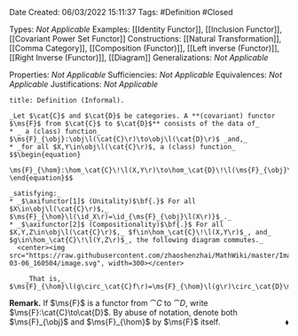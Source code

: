 <br />
<br />

Date Created: 06/03/2022 15:11:37
Tags: #Definition #Closed 

Types: _Not Applicable_
Examples: [[Identity Functor]], [[Inclusion Functor]], [[Covariant Power Set Functor]]
Constructions: [[Natural Transformation]], [[Comma Category]], [[Composition (Functor)]], [[Left inverse (Functor)]], [[Right Inverse (Functor)]], [[Diagram]]
Generalizations: _Not Applicable_

Properties: _Not Applicable_
Sufficiencies: _Not Applicable_
Equivalences: _Not Applicable_
Justifications: _Not Applicable_

``` ad-Definition
title: Definition (Informal).

_Let $\cat{C}$ and $\cat{D}$ be categories. A **(covariant) functor $\ms{F}$ from $\cat{C}$ to $\cat{D}$** consists of the data of_
* _ a (class) function_ $\ms{F}_{\obj}:\obj\l(\cat{C}\r)\to\obj\l(\cat{D}\r)$ _and,_
* _for all $X,Y\in\obj\l(\cat{C}\r)$, a (class) function_
$$\begin{equation}
    \ms{F}_{\hom}:\hom_\cat{C}\!\l(X,Y\r)\to\hom_\cat{D}\!\l(\ms{F}_{\obj}\l(X\r),\ms{F}_{\obj}\l(Y\r)\r)
\end{equation}$$

_satisfying:_
* _$\axifunctor[1]$ (Unitality)$\bf{.}$ For all $X\in\obj\l(\cat{C}\r)$,_ $\ms{F}_{\hom}\l(\id_X\r)=\id_{\ms{F}_{\obj}\l(X\r)}$_._
* _$\axifunctor[2]$ (Compositionality)$\bf{.}$ For all $X,Y,Z\in\obj\l(\cat{C}\r)$,_ $f\in\hom_\cat{C}\!\l(X,Y\r)$_, and_ $g\in\hom_\cat{C}\!\l(Y,Z\r)$_, the following diagram commutes._
  <center><img src="https://raw.githubusercontent.com/zhaoshenzhai/MathWiki/master/Images/2022-03-06_160504/image.svg", width=300></center>

    _That is,_ $\ms{F}_{\hom}\l(g\circ_\cat{C}f\r)=\ms{F}_{\hom}\l(g\r)\circ_\cat{D}\ms{F}_{\hom}\l(f\r)$_._

```

**Remark.** If $\ms{F}$ is a functor from $\cat{C}$ to $\cat{D}$, write $\ms{F}:\cat{C}\to\cat{D}$. By abuse of notation, denote both $\ms{F}_{\obj}$ and $\ms{F}_{\hom}$ by $\ms{F}$ itself.<span style="float:right;">$\blacklozenge$</span>
